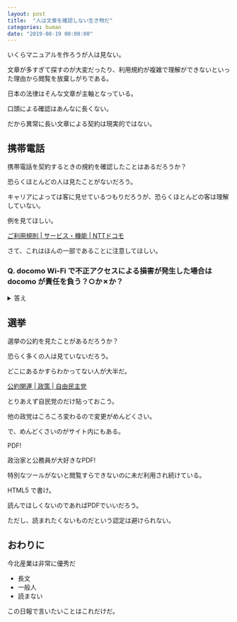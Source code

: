 ```yaml
---
layout: post
title:  "人は文章を確認しない生き物だ"
categories: human
date: "2019-08-19 00:00:00"
---
```


いくらマニュアルを作ろうが人は見ない。

文章が多すぎて探すのが大変だったり、利用規約が複雑で理解ができないといった理由から閲覧を放棄しがちである。

日本の法律はそんな文章が主軸となっている。

口頭による確認はあんなに長くない。

だから異常に長い文章による契約は現実的ではない。

## 携帯電話

携帯電話を契約するときの規約を確認したことはあるだろうか？

恐らくほとんどの人は見たことがないだろう。

キャリアによっては客に見せているつもりだろうが、恐らくほとんどの客は理解していない。

例を見てほしい。

[ご利用規則 \| サービス・機能 \| NTTドコモ](https://www.nttdocomo.co.jp/service/spmode/regulation/)

さて、これはほんの一部であることに注意してほしい。

### Q. docomo Wi-Fi で不正アクセスによる損害が発生した場合は docomo が責任を負う？○か✗か？


<details>
  <summary>答え</summary>
A. ○

> ID等の管理不十分、使用上の過誤、第三者の使用等による損害は、当社の責に帰すべき事由による場合を除き、すべてお客さまが負担するものとします。

とのことなので不正アクセスの場合は docomo が負担することになります。
ただ、ダークウェブにあるIDとパスワードと同じものを設定してしまい、利用されてしまった場合等は不明です。
同一パスワードを利用しているのは自己責任とも言えるし、漏らした企業の責任でもある。
Dropbox あたりの責任は今でも十分ある。
</details>

## 選挙

選挙の公約を見たことがあるだろうか？

恐らく多くの人は見ていないだろう。

どこにあるかすらわかってない人が大半だ。

[公約関連 \| 政策 \| 自由民主党](https://www.jimin.jp/policy/manifest/)

とりあえず自民党のだけ貼っておこう。

他の政党はころころ変わるので変更がめんどくさい。

で、めんどくさいのがサイト内にもある。

PDF!

政治家と公務員が大好きなPDF!

特別なツールがないと閲覧すらできないのに未だ利用され続けている。

HTML5 で書け。

読んでほしくないのであればPDFでいいだろう。

ただし、読まれたくないものだという認定は避けられない。

## おわりに

今北産業は非常に優秀だ

- 長文
- 一般人
- 読まない

この日報で言いたいことはこれだけだ。